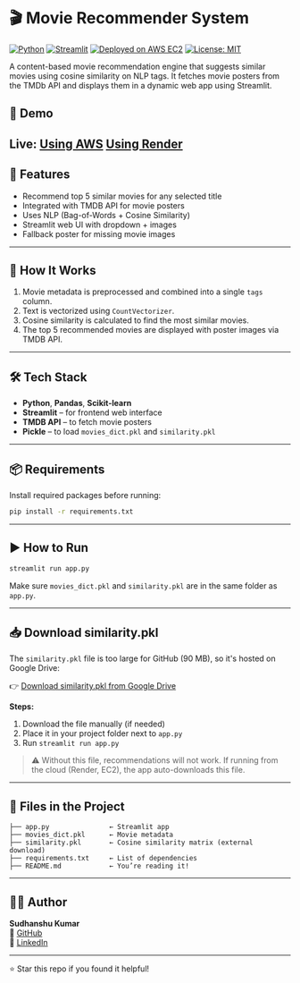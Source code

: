 # 🎬 Movie Recommender System

[![Python](https://img.shields.io/badge/Python-3.10-blue)](https://www.python.org)
[![Streamlit](https://img.shields.io/badge/Built%20with-Streamlit-red)](https://streamlit.io)
[![Deployed on AWS EC2](https://img.shields.io/badge/Deployed-AWS_EC2-green)](http://13.202.218.170:8501)
[![License: MIT](https://img.shields.io/badge/License-MIT-yellow.svg)](https://opensource.org/licenses/MIT)

A content-based movie recommendation engine that suggests similar movies using cosine similarity on NLP tags. It fetches movie posters from the TMDb API and displays them in a dynamic web app using Streamlit.

## 🚀 Demo
**Live**: [Using AWS](http://13.202.218.170:8501)
[Using Render](https://movie-recommender-system-nji5.onrender.com/)
---

## 🚀 Features

- Recommend top 5 similar movies for any selected title
- Integrated with TMDB API for movie posters
- Uses NLP (Bag-of-Words + Cosine Similarity)
- Streamlit web UI with dropdown + images
- Fallback poster for missing movie images

---

## 🧠 How It Works

1. Movie metadata is preprocessed and combined into a single `tags` column.
2. Text is vectorized using `CountVectorizer`.
3. Cosine similarity is calculated to find the most similar movies.
4. The top 5 recommended movies are displayed with poster images via TMDB API.

---

## 🛠️ Tech Stack

- **Python**, **Pandas**, **Scikit-learn**
- **Streamlit** – for frontend web interface
- **TMDB API** – to fetch movie posters
- **Pickle** – to load `movies_dict.pkl` and `similarity.pkl`

---

## 📦 Requirements

Install required packages before running:

```bash
pip install -r requirements.txt
```

---

## ▶️ How to Run

```bash
streamlit run app.py
```

Make sure `movies_dict.pkl` and `similarity.pkl` are in the same folder as `app.py`.

---

## 📥 Download similarity.pkl

The `similarity.pkl` file is too large for GitHub (90 MB), so it's hosted on Google Drive:

👉 [Download similarity.pkl from Google Drive](https://drive.google.com/uc?export=download&id=1Tt908E-ohirYERq2tnykItJDev6Y9F48)

**Steps:**
1. Download the file manually (if needed)
2. Place it in your project folder next to `app.py`
3. Run `streamlit run app.py`

> ⚠️ Without this file, recommendations will not work. If running from the cloud (Render, EC2), the app auto-downloads this file.

---


## 📁 Files in the Project

```
├── app.py               ← Streamlit app
├── movies_dict.pkl      ← Movie metadata
├── similarity.pkl       ← Cosine similarity matrix (external download)
├── requirements.txt     ← List of dependencies
├── README.md            ← You’re reading it!
```

---

## 🙋‍♂️ Author

**Sudhanshu Kumar**  
🔗 [GitHub](https://github.com/Infrazor)  
🔗 [LinkedIn](https://in.linkedin.com/in/sudhanshu-kumar-9a4b37306)

---

⭐ Star this repo if you found it helpful!
